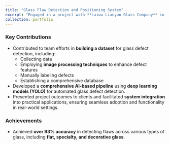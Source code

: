 ```yaml
---
title: "Glass Flaw Detection and Positioning System"
excerpt: "Engaged in a project with **Laiwu Lianyun Glass Company** in **China**, focusing on precise detection and real-time positioning of flaws in various types of glass, 2021<br/><img src='/images/boli.png'>"
collection: portfolio
---
```




### Key Contributions  
- Contributed to team efforts in **building a dataset** for glass defect detection, including:  
  - Collecting data  
  - Employing **image processing techniques** to enhance defect features  
  - Manually labeling defects  
  - Establishing a comprehensive database  
- Developed a **comprehensive AI-based pipeline** using **deop learning models (YOLO)** for automated glass defect detection.  
- Presented project outcomes to clients and facilitated **system integration** into practical applications, ensuring seamless adoption and functionality in real-world settings.  

### Achievements  
- Achieved **over 93% accuracy** in detecting flaws across various types of glass, including **flat, specialty, and decorative glass**.  
